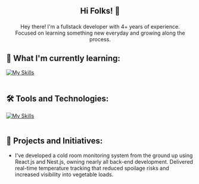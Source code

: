 ## <p align="center"> Hi Folks! 👋 </p>

<p align="center">
  Hey there! I'm a fullstack developer with 4+ years of experience.
  <br>
  Focused on learning something new everyday and growing along the process.
</p>

## 🚀 What I'm currently learning: 
[![My Skills](https://skillicons.dev/icons?i=laravel)](https://skillicons.dev)<br><br>

## 🛠️ Tools and Technologies:
[![My Skills](https://skillicons.dev/icons?i=vscode,mysql,git,github,cs,gitlab,java,react,nestjs,nextjs,vue,windows,arch)](https://skillicons.dev)<br><br>

## 👥 Projects and Initiatives:
- I've developed a cold room monitoring system from the ground up using React.js and Nest.js, owning nearly all back-end development. Delivered real-time temperature tracking that reduced spoilage risks and increased visibility into vegetable loads.
